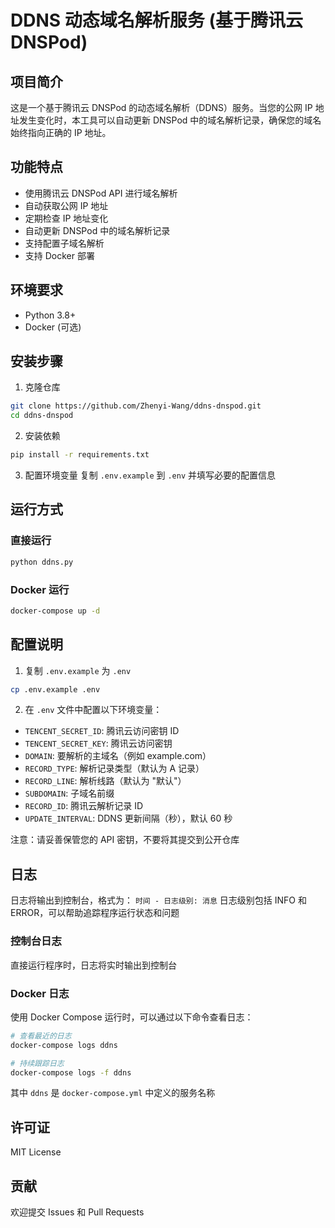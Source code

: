 # DDNS 动态域名解析服务 (基于腾讯云 DNSPod)

## 项目简介
这是一个基于腾讯云 DNSPod 的动态域名解析（DDNS）服务。当您的公网 IP 地址发生变化时，本工具可以自动更新 DNSPod 中的域名解析记录，确保您的域名始终指向正确的 IP 地址。

## 功能特点
- 使用腾讯云 DNSPod API 进行域名解析
- 自动获取公网 IP 地址
- 定期检查 IP 地址变化
- 自动更新 DNSPod 中的域名解析记录
- 支持配置子域名解析
- 支持 Docker 部署

## 环境要求
- Python 3.8+
- Docker (可选)

## 安装步骤
1. 克隆仓库
```bash
git clone https://github.com/Zhenyi-Wang/ddns-dnspod.git
cd ddns-dnspod
```

2. 安装依赖
```bash
pip install -r requirements.txt
```

3. 配置环境变量
复制 `.env.example` 到 `.env` 并填写必要的配置信息

## 运行方式
### 直接运行
```bash
python ddns.py
```

### Docker 运行
```bash
docker-compose up -d
```

## 配置说明
1. 复制 `.env.example` 为 `.env`
```bash
cp .env.example .env
```

2. 在 `.env` 文件中配置以下环境变量：
- `TENCENT_SECRET_ID`: 腾讯云访问密钥 ID
- `TENCENT_SECRET_KEY`: 腾讯云访问密钥
- `DOMAIN`: 要解析的主域名（例如 example.com）
- `RECORD_TYPE`: 解析记录类型（默认为 A 记录）
- `RECORD_LINE`: 解析线路（默认为 "默认"）
- `SUBDOMAIN`: 子域名前缀
- `RECORD_ID`: 腾讯云解析记录 ID
- `UPDATE_INTERVAL`: DDNS 更新间隔（秒），默认 60 秒

注意：请妥善保管您的 API 密钥，不要将其提交到公开仓库

## 日志
日志将输出到控制台，格式为：
`时间 - 日志级别: 消息`
日志级别包括 INFO 和 ERROR，可以帮助追踪程序运行状态和问题

### 控制台日志
直接运行程序时，日志将实时输出到控制台

### Docker 日志
使用 Docker Compose 运行时，可以通过以下命令查看日志：
```bash
# 查看最近的日志
docker-compose logs ddns

# 持续跟踪日志
docker-compose logs -f ddns
```
其中 `ddns` 是 `docker-compose.yml` 中定义的服务名称

## 许可证
MIT License

## 贡献
欢迎提交 Issues 和 Pull Requests